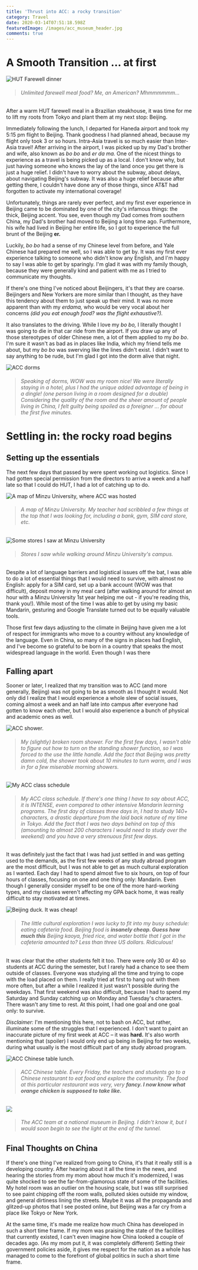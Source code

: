 ```yaml
---
title: 'Thrust into ACC: a rocky transition'
category: Travel
date: 2020-03-14T07:51:18.598Z
featuredImage: /images/acc_museum_header.jpg
comments: true
---
```

# A Smooth Transition ... at first

![HUT Farewell dinner](/images/hut_farewell_dinner.jpg)

> ###### *Unlimited farewell meal food? Me, an American? Mhmmmmmm...*

After a warm HUT farewell meal in a Brazilian steakhouse, it was time for me to lift my roots from Tokyo and plant them at my next stop: Beijing. 

Immediately following the lunch, I departed for Haneda airport and took my 5:15 pm flight to Beijing. Thank goodness I had planned ahead, because my flight only took 3 or so hours. Intra-Asia travel is so much easier than Inter-Asia travel! After arriving in the airport, I was picked up by my Dad's brother and wife, also known as *bo bo* and *er da ma.* One of the nicest things to experience as a travel is being picked up as a local. I don't know why, but just having someone who knows the lay of the land once you get there is just a huge relief. I didn't have to worry about the subway, about delays, about navigating Beijing's subway. It was also a huge relief because after getting there, I couldn't have done any of those things, since AT&T had forgotten to activate my international coverage! 

Unfortunately, things are rarely ever perfect, and my first ever experience in Beijing came to be dominated by one of the city's infamous things: the thick, Beijing accent. You see, even though my Dad comes from southern China, my Dad's brother had moved to Beijing a long time ago. Furthermore, his wife had lived in Beijing her entire life, so I got to experience the full brunt of the Beijing **er.** 

Luckily, *bo bo* had a sense of my Chinese level from before, and Yale Chinese had prepared me well, so I was able to get by. It was my first ever experience talking to someone who didn't know any English, and I'm happy to say I was able to get by sparingly. I'm glad it was with my family though, because they were generally kind and patient with me as I tried to communicate my thoughts.

If there's one thing I've noticed about Beijingers, it's that they are coarse. Beijingers and New Yorkers are more similar than I thought, as they have this tendency about them to just speak up their mind. It was no more apparent than with my *erdama,* who would be very vocal about her concerns *(did you eat enough food? was the flight exhaustive?).* 

It also translates to the driving. While I love my *bo bo,* I literally thought I was going to die in that car ride from the airport. If you draw up any of those stereotypes of older Chinese men, a lot of them applied to my *bo bo*. I'm sure it wasn't as bad as in places like India, which my friend tells me about, but my *bo bo* was swerving like the lines didn't exist. I didn't want to say anything to be rude, but I'm glad I got into the dorm alive that night.

![ACC dorms](/images/acc_dorms.jpg)

> ###### *Speaking of dorms, WOW was my room nice! We were literally staying in a hotel, plus I had the unique added advantage of being in a dingle! (one person living in a room designed for a double) Considering the quality of the room and the sheer amount of people living in China, I felt guilty being spoiled as a foreigner ... for about the first five minutes.*

# Settling in: the rocky road begins

## Setting up the essentials

The next few days that passed by were spent working out logistics. Since I had gotten special permission from the directors to arrive a week and a half late so that I could do HUT, I had a lot of catching up to do.

![A map of Minzu University, where ACC was hosted](/images/acc_campus.jpg)

> ###### *A map of Minzu University. My teacher had scribbled a few things at the top that I was looking for, including a bank, gym, SIM card store, etc.* 

![Some stores I saw at Minzu University](/images/minzu_stores.jpg)

> ###### *Stores I saw while walking around Minzu University's campus.* 

Despite a lot of language barriers and logistical issues off the bat, I was able to do a lot of essential things that I would need to survive, with almost no English: apply for a SIM card, set up a bank account (WOW was that difficult), deposit money in my meal card (after walking around for almost an hour with a Minzu University 1st year helping me out - if you're reading this, thank you!). While most of the time I was able to get by using my basic Mandarin, gesturing and Google Translate turned out to be equally valuable tools.

Those first few days adjusting to the climate in Beijing have given me a lot of respect for immigrants who move to a country without any knowledge of the language. Even in China, so many of the signs in places had English, and I've become so grateful to be born in a country that speaks the most widespread language in the world. Even though I was there 

## Falling apart

Sooner or later, I realized that my transition was to ACC (and more generally, Beijing) was not going to be as smooth as I thought it would. Not only did I realize that I would experience a whole slew of social issues, coming almost a week and an half late into campus after everyone had gotten to know each other, but I would also experience a bunch of physical and academic ones as well.

![ACC shower.](/images/acc_shower.jpg)

> ###### *My (slightly) broken room shower. For the first few days, I wasn't able to figure out how to turn on the standing shower function, so I was forced to the use the little handle. Add the fact that Beijing was pretty damn cold, the shower took about 10 minutes to turn warm, and I was in for a few miserable morning showers.* 

![My ACC class schedule](/images/acc_schedule.jpg)

> ###### *My ACC class schedule. If there's one thing I have to say about ACC, it is INTENSE, even compared to other intensive Mandarin learning programs. The first day of classes three days in, I had to study 140+ characters, a drastic departure from the laid back nature of my time in Tokyo. Add the fact that I was two days behind on top of this (amounting to almost 200 characters I would need to study over the weekend) and you have a very strenuous first few days.*

 It was definitely just the fact that I was had just settled in and was getting used to the demands, as the first few weeks of any study abroad program are the most difficult, but I was not able to get as much cultural exploration as I wanted. Each day I had to spend almost five to six hours, on top of four hours of classes, focusing on one and one thing only: Mandarin. Even though I generally consider myself to be one of the more hard-working types, and my classes weren't affecting my GPA back home, it was really difficult to stay motivated at times. 

![Beijing duck. It was cheap!](/images/beijing_duck.jpg)

> ###### *The little cultural exploration I was lucky to fit into my busy schedule: eating cafeteria food. Beijing food is **insanely cheap. Guess how much this** Beijing kaoya, fried rice, and water bottle that I got in the cafeteria amounted to? Less than three US dollars. Ridiculous!*

It was clear that the other students felt it too. There were only 30 or 40 so students at ACC during the semester, but I rarely had a chance to see them outside of classes. Everyone was studying all the time and trying to cope with the load placed on them. I really tried at first to hang out with them more often, but after a while I realized it just wasn't possible during the weekdays. That first weekend was also difficult, because I had to spend my Saturday and Sunday catching up on Monday and Tuesday's characters. There wasn't any time to rest. At this point, I had one goal and one goal only: to survive.

*Disclaimer:* I'm mentioning this here, not to bash on ACC, but rather, illuminate some of the struggles that I experienced. I don't want to paint an inaccurate picture of my first week at ACC – it was **hard.** It's also worth mentioning that (spoiler) I would only end up being in Beijing for two weeks, during what usually is the most difficult part of any study abroad program.

![ACC Chinese table lunch.](/images/acc_chinese_table.jpg)

> ###### *ACC Chinese table. Every Friday, the teachers and students go to a Chinese restaurant to eat food and explore the community. The food at this particular restaurant was very, very **fancy. I now know what orange chicken is supposed to take like.*** 

![](/images/acc_museum.jpg)

> ###### *The ACC team at a national museum in Beijing. I didn't know it, but I would soon begin to see the light at the end of the tunnel.*

## Final Thoughts on China

If there's one thing I've realized from going to China, it's that it really still is a developing country. After hearing about it all the time in the news, and hearing the stories from my mom about how much it's modernized, I was quite shocked to see the far-from-glamorous state of some of the facilities. My hotel room was an outlier on the housing scale, but I was still surprised to see paint chipping off the room walls, polluted skies outside my window, and general dirtiness lining the streets. Maybe it was all the propaganda and glitzed-up photos that I see posted online, but Beijing was a far cry from a place like Tokyo or New York.

At the same time, it's made me realize how much China has developed in such a short time frame. If my mom was praising the state of the facilities that currently existed, I can't even imagine how China looked a couple of decades ago. (As my mom put it, it was completely different) Setting their government policies aside, it gives me respect for the nation as a whole has managed to come to the forefront of global politics in such a short time frame.
